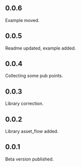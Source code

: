## 0.0.6

Example moved.

## 0.0.5

Readme updated, example added.

## 0.0.4

Collecting some pub points.

## 0.0.3

Library correction.

## 0.0.2

Library asset_flow added.

## 0.0.1

Beta version published.
